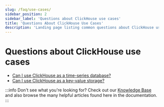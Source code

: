 ```yaml
---
slug: /faq/use-cases/
sidebar_position: 2
sidebar_label: 'Questions about ClickHouse use cases'
title: 'Questions About ClickHouse Use Cases'
description: 'Landing page listing common questions about ClickHouse use cases'
---
```


# Questions about ClickHouse use cases

- [Can I use ClickHouse as a time-series database?](/knowledgebase/time-series)
- [Can I use ClickHouse as a key-value storage?](/knowledgebase/key-value)

:::info Don't see what you're looking for?
Check out our [Knowledge Base](/knowledgebase/) and also browse the many helpful articles found here in the documentation.
:::

